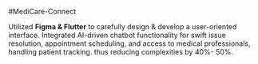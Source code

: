 #MediCare-Connect

Utilized **Figma & Flutter** to carefully design & develop a user-oriented interface. Integrated AI-driven chatbot functionality for swift issue resolution, appointment scheduling, and access to medical  professionals, handling patient tracking. thus reducing complexities by 40%- 50%.


 
 
